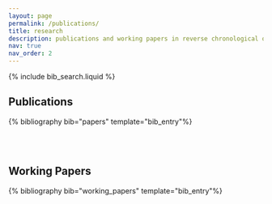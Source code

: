 ```yaml
---
layout: page
permalink: /publications/
title: research
description: publications and working papers in reverse chronological order.
nav: true
nav_order: 2
---
```


<!-- _pages/publications.md -->

<!-- Bibsearch Feature -->

{% include bib_search.liquid %}

<h2>Publications</h2>
<div class="publications">
  {% bibliography bib="papers" template="bib_entry"%}
</div>

<br><br>

<h2>Working Papers</h2>
<div class="working_papers">
  {% bibliography bib="working_papers" template="bib_entry"%}
</div>